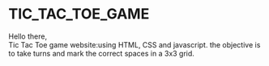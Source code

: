 # TIC_TAC_TOE_GAME
Hello there,<br>
Tic Tac Toe game website:using HTML, CSS and javascript.
the objective is to take turns and mark the correct spaces in a 3x3 grid.

